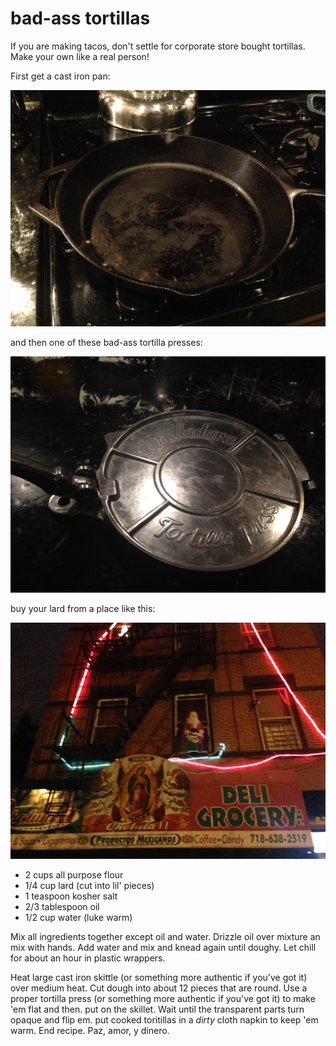 bad-ass tortillas
=====================

If you are making tacos, don't settle for corporate store bought tortillas. Make your own like a real person!

First get a cast iron pan:

![](./pan.jpg)

and then one of these bad-ass tortilla presses:

![](./tortillador.jpg)

buy your lard from a place like this:

![](./store.jpg)

* 2 cups all purpose flour
* 1/4 cup lard (cut into lil' pieces)
* 1 teaspoon kosher salt
* 2/3 tablespoon oil
* 1/2 cup water (luke warm)

Mix all ingredients together except oil and water. Drizzle oil over mixture an mix with hands. Add water and mix and knead again until doughy. Let chill for about an hour in plastic wrappers.

Heat large cast iron skittle (or something more authentic if you've got it) over medium heat. Cut dough into about 12 pieces that are round. Use a proper tortilla press (or something more authentic if you've got it) to make 'em flat and then. put on the skillet. Wait until the transparent parts turn opaque and flip em. put cooked toritillas in a *dirty* cloth napkin to keep 'em warm. End recipe. Paz, amor, y dinero.